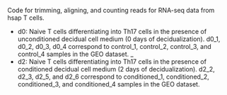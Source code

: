 Code for trimming, aligning, and counting reads for RNA-seq data from hsap T cells. 

- d0: Naive T cells differentiating into Th17 cells in the presence of unconditioned decidual cell medium (0 days of decidualization). d0_1, d0_2, d0_3, d0_4 correspond to control_1, control_2, control_3, and control_4 samples in the GEO dataset. _
- d2: Naive T cells differentiating into Th17 cells in the presence of conditioned decidual cell medium (2 days of decidualization). d2_2, d2_3, d2_5, and d2_6 correspond to conditioned_1, conditioned_2, conditioned_3, and conditioned_4 samples in the GEO dataset.


